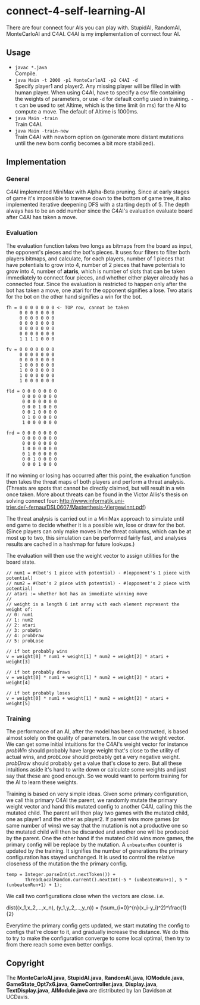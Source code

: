 # connect-4-self-learning-AI

There are four connect four AIs you can play with. StupidAI, RandomAI, MonteCarloAI and C4AI. C4AI is my implementation of connect four AI.<br />
## Usage
* `javac *.java`<br />
Compile.
* `java Main -t 2000 -p1 MonteCarloAI -p2 C4AI -d`<br />
Specify player1 and player2. Any missing player will be filled in with human player. When using C4AI, have to specify a csv file containing the weights of parameters, or use `-d` for default config used in training. `-t` can be used to set AItime, which is the time limit (in ms) for the AI to compute a move. The default of AItime is 1000ms.
* `java Main -train`<br />
Train C4AI.
* `java Main -train-new`<br />
Train C4AI with newborn option on (generate more distant mutations until the new born config becomes a bit more stabilized).

## Implementation
### General
C4AI implemented MiniMax with Alpha-Beta pruning. Since at early stages of game it's impossible to traverse down to the bottom of game tree, it also implemented iterative deepening DFS with a starting depth of 5. The depth always has to be an odd number since the C4AI's evaluation evaluate board after C4AI has taken a move.
### Evaluation
The evaluation function takes two longs as bitmaps from the board as input, the opponent's pieces and the bot's pieces. It uses four filters to filter both players bitmaps, and calculate, for each players, number of 1 pieces that have potentials to grow into 4, number of 2 pieces that have potentials to grow into 4, number of **ataris**, which is number of slots that can be taken immediately to connect four pieces, and whether either player already has a connected four. Since the evaluation is restricted to happen only after the bot has taken a move, one atari for the opponent signifies a lose. Two ataris for the bot on the other hand signifies a win for the bot.
```
fh = 0 0 0 0 0 0 0 <- TOP row, cannot be taken
     0 0 0 0 0 0 0
     0 0 0 0 0 0 0
     0 0 0 0 0 0 0
     0 0 0 0 0 0 0
     0 0 0 0 0 0 0
     1 1 1 1 0 0 0

fv = 0 0 0 0 0 0 0
     0 0 0 0 0 0 0
     0 0 0 0 0 0 0
     1 0 0 0 0 0 0
     1 0 0 0 0 0 0
     1 0 0 0 0 0 0
     1 0 0 0 0 0 0

fld = 0 0 0 0 0 0 0
      0 0 0 0 0 0 0
      0 0 0 0 0 0 0
      0 0 0 1 0 0 0
      0 0 1 0 0 0 0
      0 1 0 0 0 0 0
      1 0 0 0 0 0 0

frd = 0 0 0 0 0 0 0
      0 0 0 0 0 0 0
      0 0 0 0 0 0 0
      1 0 0 0 0 0 0
      0 1 0 0 0 0 0
      0 0 1 0 0 0 0
      0 0 0 1 0 0 0
```

If no winning or losing has occurred after this point, the evaluation function then takes the threat maps of both players and perform a threat analysis. (Threats are spots that cannot be directly claimed, but will result in a win once taken. More about threats can be found in the Victor Allis's thesis on solving connect four: http://www.informatik.uni-trier.de/~fernau/DSL0607/Masterthesis-Viergewinnt.pdf)

The threat analysis is carried out in a MiniMax approach to simulate until end game to decide whether it is a possible win, lose or draw for the bot. (Since players can only make moves in the threat columns, which can be at most up to two, this simulation can be performed fairly fast, and analyses results are cached in a hashmap for future lookups.)

The evaluation will then use the weight vector to assign utilities for the board state.
```
// num1 = #(bot's 1 piece with potential) - #(opponent's 1 piece with potential)
// num2 = #(bot's 2 piece with potential) - #(opponent's 2 piece with potential)
// atari := whether bot has an immediate winning move
//
// weight is a length 6 int array with each element represent the weight of:
// 0: num1
// 1: num2
// 2: atari
// 3: probWin
// 4: probDraw
// 5: probLose

// if bot probably wins
v = weight[0] * num1 + weight[1] * num2 + weight[2] * atari + weight[3]

// if bot probably draws
v = weight[0] * num1 + weight[1] * num2 + weight[2] * atari + weight[4]

// if bot probably loses
v = weight[0] * num1 + weight[1] * num2 + weight[2] * atari + weight[5]
```
### Training
The performance of an AI, after the model has been constructed, is based almost solely on the quality of parameters. In our case the weight vector. We can get some initial intuitions for the C4AI's weight vector for instance *probWin* should probably have large weight that's close to the utility of actual wins, and *probLose* should probably get a very negative weight. *probDraw* should probably get a value that's close to zero. But all these intuitions aside it's hard to write down or calculate some weights and just say that these are good enough. So we would want to perform training for the AI to learn these weights.

Training is based on very simple ideas. Given some primary configuration, we call this primary C4AI the parent, we randomly mutate the primary weight vector and hand this mutated config to another C4AI, calling this the mutated child. The parent will then play two games with the mutated child, one as player1 and the other as player2. If parent wins more games (or same number of wins) we say that the mutation is not a productive one so the mutated child will then be discarded and another one will be produced by the parent. One the other hand if the mutated child wins more games, the primary config will be replace by the mutation. A `unbeatenRun` counter is updated by the training. It signifies the number of generations the primary configuration has stayed unchanged. It is used to control the relative closeness of the mutation the the primary config.
```
temp = Integer.parseInt(st.nextToken()) +
       ThreadLocalRandom.current().nextInt(-5 * (unbeatenRun+1), 5 * (unbeatenRun+1) + 1);
```
We call two configurations close when the vectors are close. i.e.

dist((x_1,x_2,...,x_n), (y_1,y_2,...,y_n)) = (\sum_{i=0}^{n}(x_i-y_i)^2)^\frac{1}{2}


Everytime the primary config gets updated, we start mutating the config to configs that're closer to it, and gradually increase the distance. We do this to try to make the configuration converge to some local optimal, then try to from there reach some even better configs.

## Copyright
<p style="text-align: left;">
The <b>MonteCarloAI.java</b>, <b>StupidAI.java</b>, <b>RandomAI.java</b>, <b>IOModule.java</b>, <b>GameState_Opt7x6.java</b>, <b>GameController.java</b>, <b>Display.java</b>, <b>TextDisplay.java</b>, <b>AIModule.java</b> are distributed by Ian Davidson at UCDavis.
</p>
